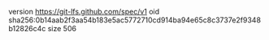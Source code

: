 version https://git-lfs.github.com/spec/v1
oid sha256:0b14aab2f3aa54b183e5ac5772710cd914ba94e65c8c3737e2f9348b12826c4c
size 506
